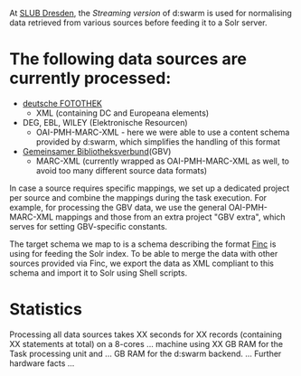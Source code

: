 At [SLUB Dresden](http://www.slub-dresden.de), the *Streaming version* of d:swarm is used for normalising data retrieved from various sources before feeding it to a Solr server.

# The following data sources are currently processed:

* [deutsche FOTOTHEK](http://www.deutschefotothek.de)
  * XML (containing DC and Europeana elements)
* DEG, EBL, WILEY (Elektronische Resourcen)
  * OAI-PMH-MARC-XML - here we were able to use a content schema provided by d:swarm, which simplifies the handling of this format
* [Gemeinsamer Bibliotheksverbund](http://www.gbv.de/)(GBV)
  * MARC-XML (currently wrapped as OAI-PMH-MARC-XML as well, to avoid too many different source data formats)

In case a source requires specific mappings, we set up a dedicated project per source and combine the mappings during the task execution. For example, for processing the GBV data, we use the general OAI-PMH-MARC-XML mappings and those from an extra project "GBV extra", which serves for setting GBV-specific constants.

The target schema we map to is a schema describing the format [Finc](https://finc.info/de/) is using for feeding the Solr index. To be able to merge the data with other sources provided via Finc, we export the data as XML compliant to this schema and import it to Solr using Shell scripts.

# Statistics
Processing all data sources takes XX seconds for XX records (containing XX statements at total) on a 8-cores ... machine using XX GB RAM for the Task processing unit and ... GB RAM for the d:swarm backend.
... Further hardware facts ...

<!-- screenshot quell-daten ? --> 

<!-- screenshot komplexe transformation --> 

<!-- screenshot export solr xml --> 

<!-- screenshot solr import results --> 

<!-- screenshot metrics view evtl. --> 